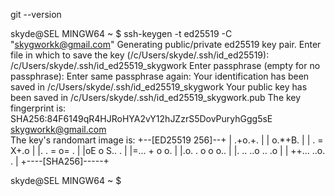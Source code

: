 

git --version

skyde@SEL MINGW64 ~
$ ssh-keygen -t ed25519 -C "skygworkk@gmail.com"
Generating public/private ed25519 key pair.
Enter file in which to save the key (/c/Users/skyde/.ssh/id_ed25519): /c/Users/skyde/.ssh/id_ed25519_skygwork
Enter passphrase (empty for no passphrase): 
Enter same passphrase again: 
Your identification has been saved in /c/Users/skyde/.ssh/id_ed25519_skygwork
Your public key has been saved in /c/Users/skyde/.ssh/id_ed25519_skygwork.pub
The key fingerprint is:
SHA256:84F6149qR4HJRoHYA2vY12hJZzrS5DovPuryhGgg5sE skygworkk@gmail.com       
The key's randomart image is:
+--[ED25519 256]--+
|      .+o.+.     |
|     o.*+B.      |
|    . = X+.o     |
|.    . = o= .    |
|oE    o S..  .   |
|=...   + o o.    |
|.o. . o o o..    |
|. .. ..o .. .o   |
|   ++... ..o. .  |
+----[SHA256]-----+

skyde@SEL MINGW64 ~
$